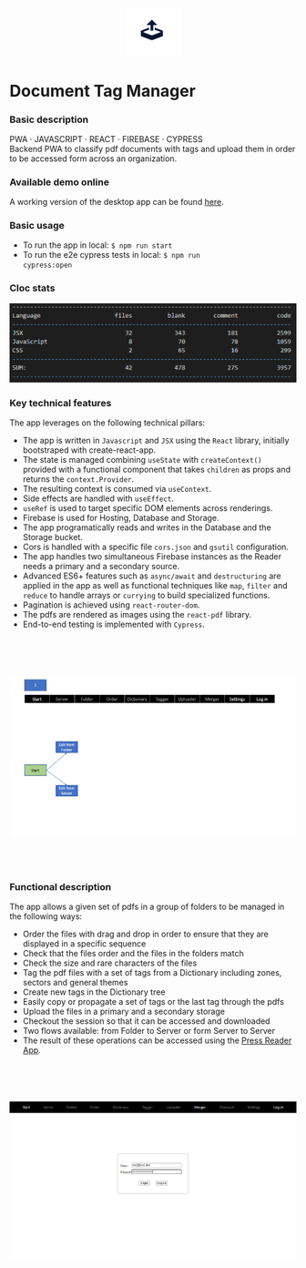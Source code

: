 <p align="center">
<img src="https://github.com/c1b3rt00lk1t/press-uploader-prototype/blob/demo/images/uploader.png?raw=true" width="20%" height="20%" >
</p>

# Document Tag Manager

### Basic description

PWA · JAVASCRIPT · REACT · FIREBASE · CYPRESS  
Backend PWA to classify pdf documents with tags and upload them in order to be accessed form across an organization.

### Available demo online

A working version of the desktop app can be found <a href="https://press-uploader-demo.web.app/" target="_blank">here</a>.

### Basic usage

- To run the app in local: <code>$ npm run start</code>
- To run the e2e cypress tests in local: <code>$ npm run cypress:open</code>

### Cloc stats

![cloc stats](https://github.com/c1b3rt00lk1t/press-uploader-prototype/blob/demo/images/cloc_stats.png?raw=true)

### Key technical features

The app leverages on the following technical pillars:

- The app is written in <code>Javascript</code> and <code>JSX</code> using the <code>React</code> library, initially bootstraped with create-react-app.
- The state is managed combining <code>useState</code> with <code>createContext()</code> provided with a functional component that takes <code>children</code> as props and returns the <code>context.Provider</code>.
- The resulting context is consumed via <code>useContext</code>.
- Side effects are handled with <code>useEffect</code>.
- <code>useRef</code> is used to target specific DOM elements across renderings.
- Firebase is used for Hosting, Database and Storage.
- The app programatically reads and writes in the Database and the Storage bucket.
- Cors is handled with a specific file <code>cors.json</code> and <code>gsutil</code> configuration.
- The app handles two simultaneous Firebase instances as the Reader needs a primary and a secondary source.
- Advanced ES6+ features such as <code>async/await</code> and <code>destructuring</code> are applied in the app as well as functional techniques like <code>map</code>, <code>filter</code> and <code>reduce</code> to handle arrays or <code>currying</code> to build specialized functions.
- Pagination is achieved using <code>react-router-dom</code>.
- The pdfs are rendered as images using the <code>react-pdf</code> library.
- End-to-end testing is implemented with <code>Cypress</code>.

<br/><br/>
<br/><br/>
![app state flow](https://github.com/c1b3rt00lk1t/press-uploader-prototype/blob/demo/images/workflows.gif?raw=true)
<br/><br/>
<br/><br/>

### Functional description

The app allows a given set of pdfs in a group of folders to be managed in the following ways:

- Order the files with drag and drop in order to ensure that they are displayed in a specific sequence
- Check that the files order and the files in the folders match
- Check the size and rare characters of the files
- Tag the pdf files with a set of tags from a Dictionary including zones, sectors and general themes
- Create new tags in the Dictionary tree
- Easily copy or propagate a set of tags or the last tag through the pdfs
- Upload the files in a primary and a secondary storage
- Checkout the session so that it can be accessed and downloaded
- Two flows available: from Folder to Server or form Server to Server
- The result of these operations can be accessed using the <a href="https://github.com/c1b3rt00lk1t/press-reader-prototype" target="_blank">Press Reader App</a>.

<br/><br/>
<br/><br/>
![app functional flow](https://github.com/c1b3rt00lk1t/press-uploader-prototype/blob/demo/images/uploader_flow.gif?raw=true)
